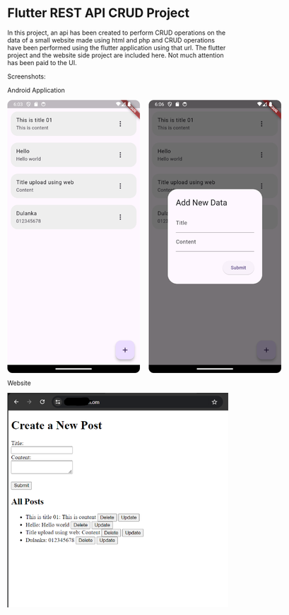 # Flutter REST API CRUD Project

In this project, an api has been created to perform CRUD operations on the data of a small website made using html and php and CRUD operations have been performed using the flutter application using that url.  The flutter project and the website side project are included here.  Not much attention has been paid to the UI.

Screenshots:

Android Application
<div style="display: flex; flex-direction: row; gap: 20px;">
  <img src="https://github.com/dulankasheshan/flutter_rest_api_crud_project/blob/main/screenshots/Screenshot_20240705_180350.png" alt="App Screenshot" width="300" />
  <img src="https://github.com/dulankasheshan/flutter_rest_api_crud_project/blob/main/screenshots/Screenshot_20240705_180631.png" alt="App Screenshot" width="300" />
</div>

Website
<div style="display: flex; flex-direction: row; gap: 20px;">
  <img src="https://github.com/dulankasheshan/flutter_rest_api_crud_project/blob/main/screenshots/web%20screenshot.png" alt="App Screenshot" width="500" />
</div>
